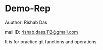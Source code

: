# Demo-Rep

Auuthor: Rishab Das 

mail ID: rishab.dass.112@gmail.com

It is for practice git functions and operations.

